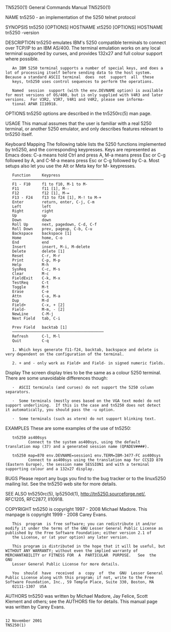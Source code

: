 TN5250(1)                                                                                  General Commands Manual                                                                                  TN5250(1)



NAME
       tn5250 - an implementation of the 5250 telnet protocol

SYNOPSIS
       tn5250 [OPTIONS] HOSTNAME
       xt5250 [OPTIONS] HOSTNAME
       tn5250 -version

DESCRIPTION
       tn5250  emulates IBM's 5250 compatible terminals to connect over TCP/IP to an IBM AS/400.  The terminal emulation works on any local terminal supported by curses, and provides 132x27 and full colour
       support where possible.

       An IBM 5250 terminal supports a number of special keys, and does a lot of processing itself before sending data to the host system.  Because a standard ASCII terminal  does  not  support  all  these
       keys, tn5250 uses control sequences to perform the operations.

       Named  session  support (with the env.DEVNAME option) is available for most versions of OS/400, but is only supplied with V4R3 and later versions.  For V3R2, V3R7, V4R1 and V4R2, please see informa‐
       tional APAR II10918.

OPTIONS
       tn5250 options are described in the tn5250rc(5) man page.

USAGE
       This manual assumes that the user is familiar with a real 5250 terminal, or another 5250 emulator, and only describes features relevant to tn5250 itself.

   Keyboard Mapping
       The following table lists the 5250 functions implemented by tn5250, and the corresponding keypresses.  Keys are represented as Emacs does: C-a means hold Ctrl and press A, M-a means press Esc or C-g
       followed by A, and C-M-a means press Esc or C-g followed by C-a.  Most setups also let you use the Alt or Meta key for M- keypresses.

       Function     Keypress
       ────────────────────────────────────────
       F1 - F10     f1 to f10, M-1 to M-
       F11          f11 [1], M--
       F12          f12 [1], M-=
       F13 - F24    f13 to f24 [1], M-! to M-+
       Enter        return, enter, C-j, C-m
       Left         left
       Right        right
       Up           up
       Down         down
       Roll Up      next, pagedown, C-d, C-f
       Roll Down    prev, pageup, C-b, C-u
       Backspace    backspace [1]
       Home         home, C-o
       End          end
       Insert       insert, M-i, M-delete
       Delete       delete [1]
       Reset        C-r, M-r
       Print        C-p, M-p
       Help         M-h
       SysReq       C-c, M-s
       Clear        M-c
       FieldExit    C-k, M-x
       TestReq      C-t
       Toggle       M-t
       Erase        C-e
       Attn         C-a, M-a
       Dup          M-d
       Field+       C-x, + [2]
       Field-       M-m, - [2]
       NewLine      C-M-j
       Next Field   tab, C-i

       Prev Field   backtab [1]
       ────────────────────────────────────────
       Refresh      C-l, M-l
       Quit         C-q

       1. Which keys generate f11-f24, backtab, backspace and delete is very dependent on the configuration of the terminal.

       2. + and - only work as Field+ and Field- in signed numeric fields.

   Display
       The screen display tries to be the same as a colour 5250 terminal.  There are some unavoidable differences though:

       ·  ASCII terminals (and curses) do not support the 5250 column separators.

       ·  Some terminals (mostly ones based on the VGA text mode) do not support underlining.  If this is the case and tn5250 does not detect it automatically, you should pass the -u option.

       ·  Some terminals (such as xterm) do not support blinking text.

EXAMPLES
       These are some examples of the use of tn5250:

       tn5250 as400sys
              Connect to the system as400sys, using the default translation map (37) and a generated session name (QPADEV####).

       tn5250 map=870 env.DEVNAME=session1 env.TERM=IBM-3477-FC as400sys
              Connect to as400sys using the translation map for CCSID 870 (Eastern Europe), the session name SESSION1 and with a terminal supporting colour and a 132x27 display.

BUGS
       Please report any bugs you find to the bug tracker or to the linux5250 mailing list.  See the tn5250 web site for more details.

SEE ALSO
       tn5250rc(5), lp5250d(1), http://tn5250.sourceforge.net/, RFC1205, RFC2877, II10918.

COPYRIGHT
       tn5250 is copyright 1997 - 2008 Michael Madore.  This manpage is copyright 1999 - 2008 Carey Evans.

       This  program  is free software; you can redistribute it and/or modify it under the terms of the GNU Lesser General Public License as published by the Free Software Foundation; either version 2.1 of
       the License, or (at your option) any later version.

       This program is distributed in the hope that it will be useful, but WITHOUT ANY WARRANTY; without even the implied warranty of MERCHANTABILITY or FITNESS FOR  A  PARTICULAR  PURPOSE.   See  the  GNU
       Lesser General Public License for more details.

       You  should  have  received  a  copy  of  the  GNU  Lesser General Public License along with this program; if not, write to the Free Software Foundation, Inc., 59 Temple Place, Suite 330, Boston, MA
       02111-1307  USA

AUTHORS
       tn5250 was written by Michael Madore, Jay Felice, Scott Klement and others; see the AUTHORS file for details.  This manual page was written by Carey Evans.



                                                                                               12 November 2001                                                                                     TN5250(1)
